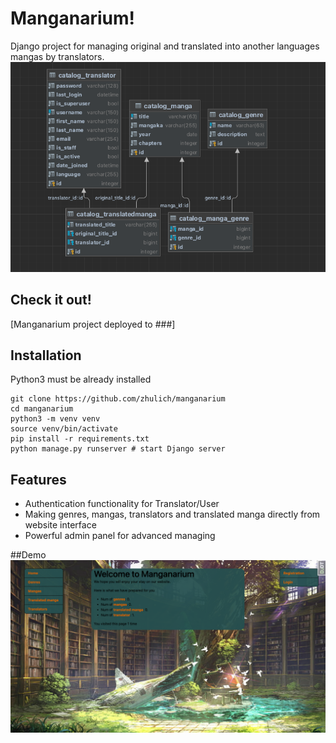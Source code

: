 # Manganarium!

Django project for managing original and translated into another languages mangas by translators.
![](tables.png)

## Check it out!

[Manganarium project deployed to ###]

## Installation

Python3 must be already installed

```shell
git clone https://github.com/zhulich/manganarium
cd manganarium
python3 -m venv venv
source venv/bin/activate
pip install -r requirements.txt
python manage.py runserver # start Django server
```

## Features

* Authentication functionality for Translator/User
* Making genres, mangas, translators and translated manga directly from website interface
* Powerful admin panel for advanced managing

##Demo
![](Home_page.png)
